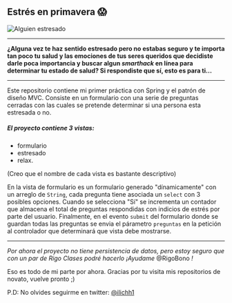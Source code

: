 ## Estrés en primavera :scream:

![Alguien estresado](https://www.compoundingexpert.com/wp-content/uploads/2017/08/stress-1.jpg)

****

**¿Alguna vez te haz sentido estresado pero no estabas seguro y te importa tan poco tu salud y las emociones de tus seres queridos que decidiste darle poca importancia y buscar algun _smarthack_ en línea para determinar tu estado de salud? Si respondiste que sí, esto es para ti...**

****

Este repositorio contiene mi primer práctica con Spring y el patrón de diseño MVC. Consiste en un formulario con una serie de preguntas cerradas con las cuales se pretende determinar si una persona esta estresada o no. 

##### El proyecto contiene 3 **vistas**:
 * formulario
 * estresado
 * relax.
 
(Creo que el nombre de cada vista es bastante descriptivo)

En la vista de formulario es un formulario generado "dínamicamente" con un arreglo de ```String```, cada pregunta tiene asociada un ```select``` con 3 posibles opciones. Cuando se selecciona "Sí" se incrementa un contador que almacena el total de preguntas respondidas con indicios de estrés por parte del usuario. Finalmente, en el evento ```submit``` del formulario donde se guardan todas las preguntas se envia el párametro ```preguntas``` en la petición al controlador que determinará que vista debe mostrarse.

****

_Por ahora el proyecto no tiene persistencia de datos, pero estoy seguro que con un par de Rigo Clases podré hacerlo ¡Ayudame_ @RigoBono _!_

Eso es todo de mi parte por ahora. Gracias por tu visita mis repositorios de novato, vuelve pronto ;)

P.D: No olvides seguirme en twitter: [@ilichh1](https://twitter.com/ilichh1)
